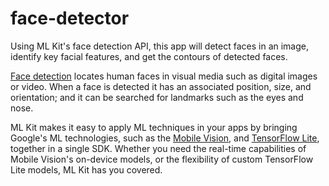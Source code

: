 # face-detector
Using ML Kit's face detection API, this app will detect faces in an image, identify key facial features, and get the contours of detected faces.

[Face detection](https://developers.google.com/ml-kit/vision/face-detection) locates human faces in visual media such as digital images or video. When a face is detected it has an associated position, size,
 and orientation; and it can be searched for landmarks such as the eyes and nose.
 

ML Kit makes it easy to apply ML techniques in your apps by bringing Google's ML technologies, such as the [Mobile Vision](https://developers.google.com/vision/), and [TensorFlow Lite](https://www.tensorflow.org/mobile/tflite/),
together in a single SDK. Whether you need the real-time capabilities of Mobile Vision's on-device models, or the flexibility of custom TensorFlow Lite models, ML Kit has you covered.
